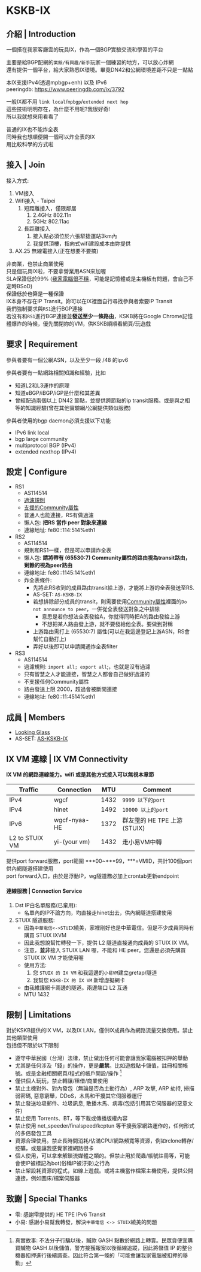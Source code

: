 # KSKB-IX

## 介紹 | Introduction
一個搭在我家客廳雲的玩具IX，作為一個BGP實驗交流和學習的平台  

主要是給BGP配網的``業餘/有興趣/新手``玩家一個練習的地方，可以放心炸網  
還有提供一個平台，給大家熟悉IX環境。畢竟DN42和公網環境差距不只是一點點  

本IX支援IPv4(透過mpbgp+enh) 以及 IPv6  
peeringdb: https://www.peeringdb.com/ix/3792  

一般IX都不用 `link local`/`mpbgp`/`extended next hop`  
這些技術明明存在，為什麼不用呢?我很好奇!  
所以我就想來用看看了  

普通的IX也不能炸全表  
同時我也想順便開一個可以炸全表的IX  
用比較科學的方式啦  

## 接入 | Join
接入方式:
1. VM接入
2. Wifi接入 - Taipei
    1. 短距離接入，僅限鄰居
        1. 2.4GHz 802.11n
        2. 5GHz 802.11ac
    2. 長距離接入
        1. 接入點必須位於六張犁捷運站3km內
        2. 我提供頂樓，指向式wifi建設成本由妳提供
3. AX.25 無線電接入(正在想要不要搞)

非商業，也禁止商業使用  
只是個玩具IX啦，不要拿營業用ASN來加喔  
SLA保證低於99% ([我家電腦很不穩](https://www.kskb.eu.org/2022/06/5.html)，可能是記憶體或是主機板有問題，會自己不定時BSoD)  
~~保證低於也算是一種保證~~  
IX本身不存在IP Transit。妳可以在IX裡面自行尋找參與者索要IP Transit  
我們強制要求與`RS1`進行BGP連接  
若沒有和`RS1`進行BGP連接並**發送至少一條路由**，KSKB將在Google Chrome記憶體爆炸的時候，優先關閉妳的VM，供KSKB順順看網頁/玩遊戲  

## 要求 | Requirement
參與者要有一個公網ASN，以及至少一段 /48 的ipv6

參與者要有一點網路相關知識和經驗，比如
* 知道L2和L3運作的原理
* 知道eBGP/iBGP/iGP是什麼和其差異
* 曾經配過兩個以上 DN42 節點，並提供跨節點的ip transit服務。或是與之相等的知識經驗(曾在其他實驗網/公網提供類似服務)

參與者使用的bgp daemon必須支援以下功能  
* IPv6 link local
* bgp large community
* multiprotocol BGP (IPv4)
* extended nexthop (IPv4)

## 設定 | Configure
* RS1
  * AS114514
  * [過濾規則](https://github.com/KSKBpage/KSKB-IX/blob/main/RS1.md#default-filtering-policy)
  * [支援的Community屬性](https://github.com/KSKBpage/KSKB-IX/blob/main/RS1.md#announcement-control-via-bgp-communities)
  * 普通人也能連接，RS有做過濾
  * 懶人包: **把RS 當作 peer 對象來連線**
  * 連線地址: fe80::114:514%eth1
* RS2
  * AS114514
  * 規則和RS1一樣，但是可以申請炸全表
  * 懶人包: **請將帶有 (65530:7) Community屬性的路由視為transit路由，剩餘的視為peer路由**
  * 連線地址: fe80::1145:14%eth1
  * 炸全表條件:
    * 先將此RS收到的成員路由transit給上游，才能將上游的全表發送至RS.
    * AS-SET: `AS-KSKB-IX`
    * 若想排除部分成員的transit，則需要使用[Community屬性](https://github.com/KSKBpage/KSKB-IX/blob/main/RS1.md#announcement-control-via-bgp-communities)裡面的`Do not announce to peer`，一併從全表發送對象之中排除
      * 意思是若你想法全表發給A，你就得同時把A的路由發給上游
      * 不想把某人路由發上游，就不要發給他全表。要做到對稱
    * 上游路由需打上 (65530:7) 屬性(可以在我這邊登記上游ASN，RS會幫忙自動打上)
    * 弄好以後即可以申請開通炸全表filter
* RS3
  * AS114514
  * 過濾規則: `import all; export all`;，也就是沒有過濾
  * 只有智慧之人才能連接，智慧之人都會自己做好過濾的
  * 不支援任何Community屬性
  * 路由發送上限 2000，超過會被斷開連接
  * 連線地址: fe80::11:4514%eth1

## 成員 | Members
* [Looking Glass](https://ixlg.kskb.eu.org/summary/127.0.0.1/)
* AS-SET: [AS-KSKB-IX](https://apps.db.ripe.net/db-web-ui/lookup?source=RIPE&type=as-set&key=AS-KSKB-IX)


## IX VM 連線 | IX VM Connectivity
**IX VM 的網路連線能力。wifi 或是其他方式接入可以無視本章節**

Traffic        | Connection    | MTU  | Comment                                |
---------------|---------------|------|----------------------------------------|
IPv4           | wgcf          | 1432 | `9999 以下的port`                      |
IPv4           | hinet         | 1492 | `10000 以上的port`                     |
IPv6           | wgcf-nyaa-HE  | 1372 | 群友<ins>雫</ins>的 HE TPE 上游(STUIX)  |
L2 to STUIX VM | yi-(your vm)  | 1432 | 走小易VM中轉                            |

提供port forward服務，port範圍 \*\*\*00~\*\*\*99，\*\*\*=VMID，共計100個port供內網隧道搭建使用  
port forward入口，由於是浮動IP，wg隧道務必加上crontab更新endpoint  


#### 連線服務 | Connection Service
1. Dst IP白名單服務(已棄用): 
    * 名單內的IP不論方向，均直接走hinet出去，供內網隧道搭建使用  
3. STUIX 隧道服務: 
    * 因為`中華電信<->STUIX`繞美，家裡剛好也是中華電信。但是不少成員同時有購買 STUIX IXVM
    * 因此我想說幫忙轉發一下，提供 L2 隧道直接通向成員的 STUIX IX VM。  
    * 注意，**並非**接入 STUIX LAN 喔，不能和 HE peer。您還是必須先購買 STUIX IX VM 才能使用喔  
    * 使用方法:
        1. 您 `STUIX 的 IX VM` 和我這邊的`小易VM`建立gretap/隧道  
        2. 我幫您 `KSKB-IX 的 IX VM` 新增虛擬網卡  
    * 由我維護網卡兩邊的隧道。兩邊端口 L2 互通  
    * MTU 1432  

## 限制 | Limitations

對於KSKB提供的IX VM，以及IX LAN，僅供IX成員作為網路流量交換使用。禁止其他類型使用  
包括但不限於以下限制

* 遵守中華民國（台灣）法律，禁止做出任何可能會讓我家電腦被扣押的舉動
* 尤其是任何涉及「錢」的操作，更是**嚴禁**。比如遊戲點卡儲值，註冊相關帳號。或是金融相關網頁/程式的帳戶開設/操作 [^1]
* 僅供個人玩玩，禁止轉讓/租借/商業使用
* 禁止主機對外、對內發包（無論是否為主動行為）, ARP 攻擊, ARP 劫持, 掃描弱密碼, 惡意窮舉，DDoS，木馬和干擾其它伺服器運行
* 禁止發送垃圾郵件、垃圾訊息, 散播木馬、病毒(包括引用其它伺服器的惡意文件)
* 禁止使用 Torrents、BT，等下載或傳播版權內容
* 禁止使用 net_speeder/finalspeed/kcptun 等干擾我家網路運作的，任何形式的多倍發包工具
* 資源合理使用。禁止長時間消耗/佔滿CPU/網路頻寬等資源，例如rclone轉存/挖礦，或是讓我感覺家裡網路很卡
* 個人使用，可以拿來解鎖流媒體之類的。但禁止用於爬蟲/帳號註冊等，可能會使IP被標記為bot(俗稱IP被汙染)之行為
* 禁止架設耗資源的程式，如線上遊戲。或將主機當作檔案主機使用，提供公開連接，例如圖床/檔案伺服器

## 致謝 | Special Thanks
* 雫: 感謝雫提供的 HE TPE IPv6 Transit
* 小易: 感謝小易幫我轉發，解決`中華電信 <-> STUIX`繞美的問題

[^1]: 真實故事: 不法分子行騙以後，贓款 GASH 點數於網路上轉賣。民眾貪便宜購買贓物 GASH 以後儲值，警方接獲報案以後循線追蹤，因此將儲值 IP 的整台機器扣押進行後續調查。因此符合第一條的「可能會讓我家電腦被扣押的舉動」
